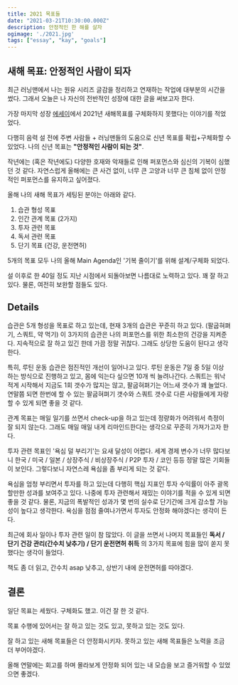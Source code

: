 ```yaml
---
title: 2021 목표들
date: "2021-03-21T10:30:00.000Z"
description: 안정적인 한 해를 살자
ogimage: './2021.jpg'
tags: ["essay", "kay", "goals"]
---
```


## 새해 목표: 안정적인 사람이 되자

최근 러닝맨에서 나는 원유 시리즈 글감을 정리하고 연재하는 작업에 대부분의 시간을 썼다. 그래서 오늘은 나 자신의 전반적인 성장에 대한 글을 써보고자 한다.

가장 마지막 성장 [에세이](https://www.learningman.co/adieu2020/)에서 2021년 새해목표를 구체화하지 못했다는 이야기를 적었었다. 

다행히 음력 설 전에 주변 사람들 + 러닝맨들의 도움으로 신년 목표를 확립+구체화할 수 있었다. 나의 신년 목표는 **"안정적인 사람이 되는 것"**.

작년에는 (혹은 작년에도) 다양한 호재와 악재들로 인해 퍼포먼스와 심신의 기복이 심했던 것 같다. 자연스럽게 올해에는 큰 사건 없이, 너무 큰 고양과 너무 큰 침체 없이 안정적인 퍼포먼스를 유지하고 싶어졌다.

올해 나의 새해 목표가 세팅된 분야는 아래와 같다.

1. 습관 형성 목표
2. 인간 관계 목표 (2가지)
3. 투자 관련 목표
4. 독서 관련 목표
5. 단기 목표 (건강, 운전면허)

5개의 목표 모두 나의 올해 Main Agenda인 '기복 줄이기'를 위해 설계/구체화 되었다.

설 이후로 한 40일 정도 지난 시점에서 되돌아보면 나름대로 노력하고 있다. 꽤 잘 하고 있다. 물론, 여전히 보완할 점들도 있다.

## Details

습관은 5개 형성을 목표로 하고 있는데, 현재 3개의 습관은 꾸준히 하고 있다. (팔굽혀펴기, 스쿼트, 약 먹기) 이 3가지의 습관은 나의 퍼포먼스를 위한 최소한의 건강을 지켜준다. 지속적으로 잘 하고 있긴 한데 가끔 정말 귀찮다. 그래도 상당한 도움이 된다고 생각한다.

특히, 루틴 운동 습관은 점진적인 개선이 일어나고 있다. 루틴 운동은 7일 중 5일 이상 하는 방식으로 진행하고 있고, 몸에 익는다 싶으면 10개 씩 늘려나간다. 스쿼트는 워낙 적게 시작해서 지금도 1회 갯수가 많지는 않고, 팔굽혀펴기는 어느새 갯수가 꽤 늘었다. 연말쯤 되면 한번에 할 수 있는 팔굽혀펴기 갯수와 스쿼트 갯수로 다른 사람들에게 자랑할 수 있게 되면 좋을 것 같다.

관계 목표는 매일 일기를 쓰면서 check-up을 하고 있는데 정량화가 어려워서 측정이 잘 되지 않는다. 그래도 매일 매일 내게 리마인드한다는 생각으로 꾸준히 가져가고자 한다.

투자 관련 목표인 '욕심 덜 부리기'는 요새 달성이 어렵다. 세계 경제 변수가 너무 많다보니 한국 / 미국 / 일본 / 상장주식 / 비상장주식 / P2P 투자 / 코인 등등 정말 많은 기회들이 보인다. 그렇다보니 자연스레 욕심을 좀 부리게 되는 것 같다. 

욕심을 엄청 부리면서 투자를 하고 있는데 다행히 핵심 지표인 투자 수익률이 아주 괄목할만한 성과를 보여주고 있다. 나중에 투자 관련해서 재밌는 이야기를 적을 수 있게 되면 좋을 것 같다. 물론, 지금의 폭발적인 성과가 몇 번의 실수로 단기간에 크게 감소할 가능성이 높다고 생각한다. 욕심을 점점 줄여나가면서 투자도 안정화 해야겠다는 생각이 든다.

최근에 회사 일이나 투자 관련 일이 참 많았다. 이 글을 쓰면서 나머지 목표들인 **독서 / 단기 건강 관리(간수치 낮추기) / 단기 운전면허 취득** 의 3가지 목표에 힘을 많이 쏟지 못했다는 생각이 들었다.

책도 좀 더 읽고, 간수치 asap 낮추고, 상반기 내에 운전면허를 따야겠다.

## 결론

일단 목표는 세웠다. 구체화도 했고. 이건 잘 한 것 같다.

목표 수행에 있어서는 잘 하고 있는 것도 있고, 못하고 있는 것도 있다.

잘 하고 있는 새해 목표들은 더 안정화시키자. 못하고 있는 새해 목표들은 노력을 조금 더 부어야겠다.

올해 연말에는 회고를 하며 몰라보게 안정화 되어 있는 내 모습을 보고 즐거워할 수 있었으면 좋겠다.